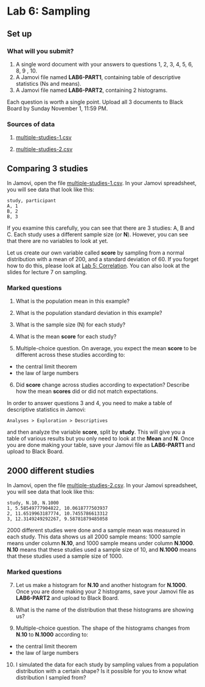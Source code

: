 # Lab 6: Sampling

## Set up

### What will you submit?

1. A single word document with your answers to questions 1, 2, 3, 4, 5, 6, 8, 9 , 10.
2. A Jamovi file named **LAB6-PART1**, containing table of descriptive statistics (Ns and means).
3. A Jamovi file named **LAB6-PART2**, containing 2 histograms.

Each question is worth a single point.
Upload all 3 documents to Black Board by Sunday November 1, 11:59 PM.

### Sources of data
1. [multiple-studies-1.csv](/psy-466/data/multiple-studies-1.csv)

2. [multiple-studies-2.csv](/psy-466/data/multiple-studies-2.csv)

<!-- 3. [real-madrid.csv](/psy-466/data/real-madrid.csv)

### Install a module in Jamovi
Hit the **Modules** button (cross-shaped) at the top right. Select the option **jamovi library**. Search for **distrACTION** under the list of **Available** modules. The full name of this module is **distrACTION - Quantiles and Probabilities of Continuous and Discrete Distributions**. Once you find it, hit the **INSTALL** button. -->

## Comparing 3 studies
In Jamovi, open the file [multiple-studies-1.csv](/psy-466/data/multiple-studies-1.csv). In your Jamovi spreadsheet, you will see data that look like this:
```
study, participant
A, 1
B, 2
B, 3
```
If you examine this carefully, you can see that there are 3 studies: A, B and C. Each study uses a different sample size (or **N**). However, you can see that there are no variables to look at yet.

Let us create our own variable called **score** by sampling from a normal distribution with a mean of 200, and a standard deviation of 60. If you forget how to do this, please look at [Lab 5: Correlation](pages/lab5_correlations.html). You can also look at the slides for lecture 7 on sampling.

### Marked questions

1. What is the population mean in this example?

2. What is the population standard deviation in this example?

3. What is the sample size (N) for each study?

4. What is the mean **score** for each study?

5. Multiple-choice question. On average, you expect the mean **score** to be different across these studies according to:
  - the central limit theorem
  - the law of large numbers

6. Did **score** change across studies according to expectation? Describe how the mean **scores** did or did not match expectations.

In order to answer questions 3 and 4, you need to make a table of descriptive statistics in Jamovi:
```
Analyses > Exploration > Descriptives
```
and then analyze the variable **score**, split by **study**. This will give you a table of various results but you only need to look at the **Mean** and **N**. Once you are done making your table, save your Jamovi file as **LAB6-PART1** and upload to Black Board.

## 2000 different studies
In Jamovi, open the file [multiple-studies-2.csv](/psy-466/data/multiple-studies-2.csv). In your Jamovi spreadsheet, you will see data that look like this:
```
study, N.10, N.1000
1, 5.58549777904822, 10.0618777503937
2, 11.6519963187774, 10.7455786613312
3, 12.3149249292267, 9.58781879485058
```
2000 different studies were done and a sample mean was measured in each study. This data shows us all 2000 sample means: 1000 sample means under column **N.10**, and 1000 sample means under column **N.1000**. **N.10** means that these studies used a sample size of 10, and **N.1000** means that these studies used a sample size of 1000.

### Marked questions

7. Let us make a histogram for **N.10** and another histogram for **N.1000**. Once you are done making your 2 histograms, save your Jamovi file as **LAB6-PART2** and upload to Black Board.

8. What is the name of the distribution that these histograms are showing us?

9. Multiple-choice question. The shape of the histograms changes from **N.10** to **N.1000** according to:
  - the central limit theorem
  - the law of large numbers

10. I simulated the data for each study by sampling values from a population distribution with a certain shape? Is it possible for you to know what distribution I sampled from?

<!-- ## Probabilities
[real-madrid.csv](/psy-466/data/real-madrid.csv)
```
Number, Position, Nation, Player, Height
1, GK, BEL, Thibaut Courtois, 1.99
2, DF, ESP, Dani Carvajal, 1.73
3, DF, BRA, Éder Militão, 1.86
```

## Back to sampling
Need this again:
[multiple-studies-2.csv](/psy-466/data/multiple-studies-2.csv) -->
